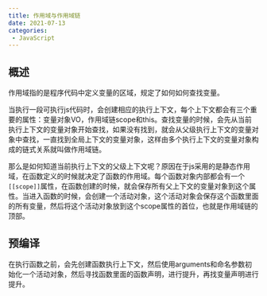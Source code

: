 ```yaml
---
title: 作用域与作用域链
date: 2021-07-13
categories: 
 - JavaScript
---
```


## 概述
作用域指的是程序代码中定义变量的区域，规定了如何如何查找变量。

当执行一段可执行js代码时，会创建相应的执行上下文，每个上下文都会有三个重要的属性：变量对象VO，作用域链scope和this。查找变量的时候，会先从当前执行上下文的变量对象开始查找，如果没有找到，就会从父级执行上下文的变量对象中查找，一直找到全局上下文的变量对象，这样由多个执行上下文的变量对象构成的链式关系就叫做作用域链。

那么是如何知道当前执行上下文的父级上下文呢？原因在于js采用的是静态作用域，在函数定义的时候就决定了函数的作用域。每个函数对象内部都会有一个`[[scope]]`属性，在函数创建的时候，就会保存所有父上下文的变量对象到这个属性。当进入函数的时候，会创建一个活动对象，这个活动对象会保存这个函数里面的所有变量，然后将这个活动对象放到这个scope属性的首位，也就是作用域链的顶部。


## 预编译
在执行函数之前，会先创建函数执行上下文，然后使用arguments和命名参数初始化一个活动对象，然后寻找函数里面的函数声明，进行提升，再找变量声明进行提升。